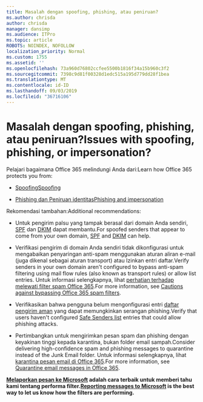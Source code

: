 ```yaml
---
title: Masalah dengan spoofing, phishing, atau peniruan?
ms.author: chrisda
author: chrisda
manager: dansimp
ms.audience: ITPro
ms.topic: article
ROBOTS: NOINDEX, NOFOLLOW
localization_priority: Normal
ms.custom: 1755
ms.assetid: ''
ms.openlocfilehash: 73a960d76802ccfee5500b1816f34a15b960c3f2
ms.sourcegitcommit: 7398c9d81f00328d1edc515a195d779dd28f1bea
ms.translationtype: MT
ms.contentlocale: id-ID
ms.lasthandoff: 09/03/2019
ms.locfileid: "36716106"
---
```

# <a name="issues-with-spoofing-phishing-or-impersonation"></a><span data-ttu-id="75d01-102">Masalah dengan spoofing, phishing, atau peniruan?</span><span class="sxs-lookup"><span data-stu-id="75d01-102">Issues with spoofing, phishing, or impersonation?</span></span>

<span data-ttu-id="75d01-103">Pelajari bagaimana Office 365 melindungi Anda dari:</span><span class="sxs-lookup"><span data-stu-id="75d01-103">Learn how Office 365 protects you from:</span></span>

- [<span data-ttu-id="75d01-104">Spoofing</span><span class="sxs-lookup"><span data-stu-id="75d01-104">Spoofing</span></span>](https://docs.microsoft.com/office365/securitycompliance/anti-spoofing-protection)

- [<span data-ttu-id="75d01-105">Phishing dan Peniruan identitas</span><span class="sxs-lookup"><span data-stu-id="75d01-105">Phishing and impersonation</span></span>](https://docs.microsoft.com/office365/securitycompliance/atp-anti-phishing)

<span data-ttu-id="75d01-106">Rekomendasi tambahan:</span><span class="sxs-lookup"><span data-stu-id="75d01-106">Additional recommendations:</span></span>

- <span data-ttu-id="75d01-107">Untuk pengirim palsu yang tampak berasal dari domain Anda sendiri, [SPF](https://docs.microsoft.com/office365/securitycompliance/set-up-spf-in-office-365-to-help-prevent-spoofing) dan [DKIM](https://docs.microsoft.com/office365/securitycompliance/use-dkim-to-validate-outbound-email) dapat membantu.</span><span class="sxs-lookup"><span data-stu-id="75d01-107">For spoofed senders that appear to come from your own domain, [SPF](https://docs.microsoft.com/office365/securitycompliance/set-up-spf-in-office-365-to-help-prevent-spoofing) and [DKIM](https://docs.microsoft.com/office365/securitycompliance/use-dkim-to-validate-outbound-email) can help.</span></span>

- <span data-ttu-id="75d01-108">Verifikasi pengirim di domain Anda sendiri tidak dikonfigurasi untuk mengabaikan penyaringan anti-spam menggunakan aturan aliran e-mail (juga dikenal sebagai aturan transport) atau Izinkan entri daftar.</span><span class="sxs-lookup"><span data-stu-id="75d01-108">Verify senders in your own domain aren't configured to bypass anti-spam filtering using mail flow rules (also known as transport rules) or allow list entries.</span></span> <span data-ttu-id="75d01-109">Untuk informasi selengkapnya, lihat [perhatian terhadap melewati filter spam Office 365](https://docs.microsoft.com/exchange/troubleshoot/antispam/cautions-against-bypassing-spam-filters).</span><span class="sxs-lookup"><span data-stu-id="75d01-109">For more information, see [Cautions against bypassing Office 365 spam filters](https://docs.microsoft.com/exchange/troubleshoot/antispam/cautions-against-bypassing-spam-filters).</span></span>

- <span data-ttu-id="75d01-110">Verifikasikan bahwa pengguna belum mengonfigurasi entri [daftar pengirim aman](https://support.office.com/article/BE1BAEA0-BEAB-4A30-B968-9004332336CE) yang dapat memungkinkan serangan phishing.</span><span class="sxs-lookup"><span data-stu-id="75d01-110">Verify that users haven't configured [Safe Senders list](https://support.office.com/article/BE1BAEA0-BEAB-4A30-B968-9004332336CE) entries that could allow phishing attacks.</span></span>

- <span data-ttu-id="75d01-111">Pertimbangkan untuk mengirimkan pesan spam dan phishing dengan keyakinan tinggi kepada karantina, bukan folder email sampah.</span><span class="sxs-lookup"><span data-stu-id="75d01-111">Consider delivering high-confidence spam and phishing messages to quarantine instead of the Junk Email folder.</span></span> <span data-ttu-id="75d01-112">Untuk informasi selengkapnya, lihat [karantina pesan email di Office 365](https://docs.microsoft.com/office365/securitycompliance/quarantine-email-messages).</span><span class="sxs-lookup"><span data-stu-id="75d01-112">For more information, see [Quarantine email messages in Office 365](https://docs.microsoft.com/office365/securitycompliance/quarantine-email-messages).</span></span>

<span data-ttu-id="75d01-113">**[Melaporkan pesan ke Microsoft](https://support.office.com/article/b5caa9f1-cdf3-4443-af8c-ff724ea719d2) adalah cara terbaik untuk memberi tahu kami tentang performa filter.**</span><span class="sxs-lookup"><span data-stu-id="75d01-113">**[Reporting messages to Microsoft](https://support.office.com/article/b5caa9f1-cdf3-4443-af8c-ff724ea719d2) is the best way to let us know how the filters are performing.**</span></span>
